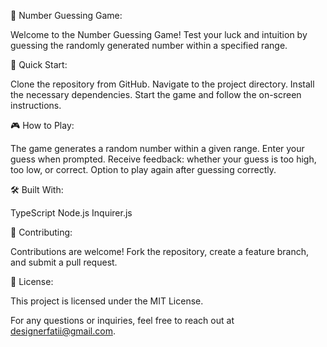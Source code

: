 🎯 Number Guessing Game:

Welcome to the Number Guessing Game! Test your luck and intuition by guessing the randomly generated number within a specified range.

🚀 Quick Start:

Clone the repository from GitHub.
Navigate to the project directory.
Install the necessary dependencies.
Start the game and follow the on-screen instructions.

🎮 How to Play:

The game generates a random number within a given range.
Enter your guess when prompted.
Receive feedback: whether your guess is too high, too low, or correct.
Option to play again after guessing correctly.

🛠️ Built With:

TypeScript
Node.js
Inquirer.js

🤝 Contributing:

Contributions are welcome! Fork the repository, create a feature branch, and submit a pull request.

📜 License:

This project is licensed under the MIT License.

For any questions or inquiries, feel free to reach out at designerfatii@gmail.com.

